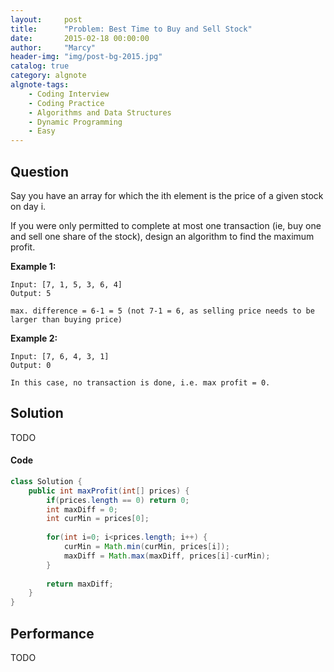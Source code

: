```yaml
---
layout:     post
title:      "Problem: Best Time to Buy and Sell Stock"
date:       2015-02-18 00:00:00
author:     "Marcy"
header-img: "img/post-bg-2015.jpg"
catalog: true
category: algnote
algnote-tags:
    - Coding Interview
    - Coding Practice
    - Algorithms and Data Structures
    - Dynamic Programming
    - Easy
---
```


## Question

Say you have an array for which the ith element is the price of a given stock on day i.

If you were only permitted to complete at most one transaction (ie, buy one and sell one share of the stock), design an algorithm to find the maximum profit.

**Example 1:**
```
Input: [7, 1, 5, 3, 6, 4]
Output: 5

max. difference = 6-1 = 5 (not 7-1 = 6, as selling price needs to be larger than buying price)
```

**Example 2:**
```
Input: [7, 6, 4, 3, 1]
Output: 0

In this case, no transaction is done, i.e. max profit = 0.
```

## Solution
TODO

#### Code
```java
class Solution {
    public int maxProfit(int[] prices) {
        if(prices.length == 0) return 0;
        int maxDiff = 0;
        int curMin = prices[0];
        
        for(int i=0; i<prices.length; i++) {
            curMin = Math.min(curMin, prices[i]);
            maxDiff = Math.max(maxDiff, prices[i]-curMin);
        }
        
        return maxDiff;
    }
}
```

## Performance
TODO
